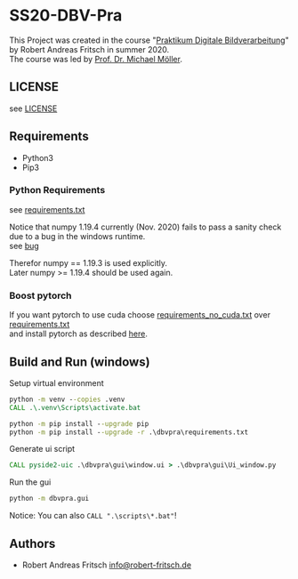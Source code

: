 # SS20-DBV-Pra

This Project was created in the course "[Praktikum Digitale Bildverarbeitung](https://www.vsa.informatik.uni-siegen.de/en/praktikum-digitale-bildverarbeitung)" by Robert Andreas Fritsch in summer 2020.\
The course was led by [Prof. Dr. Michael M&ouml;ller](https://www.vsa.informatik.uni-siegen.de/en/moeller-michael).

## LICENSE

see [LICENSE](./LICENSE)

## Requirements

- Python3
- Pip3

### Python Requirements

see [requirements.txt](./dbvpra/requirements.txt)

Notice that numpy 1.19.4 currently (Nov. 2020) fails to pass a sanity check due to a bug in the windows runtime.\
see [bug](https://developercommunity.visualstudio.com/content/problem/1207405/fmod-after-an-update-to-windows-2004-is-causing-a.html)

Therefor numpy == 1.19.3 is used explicitly.\
Later numpy >= 1.19.4 should be used again.

### Boost pytorch

If you want pytorch to use cuda choose [requirements_no_cuda.txt](./dbvpra/requirements_no_cuda.txt) over [requirements.txt](./dbvpra/requirements.txt)\
and install pytorch as described [here](https://pytorch.org/get-started/locally/#start-locally).

## Build and Run (windows)

Setup virtual environment
```bat
python -m venv --copies .venv
CALL .\.venv\Scripts\activate.bat

python -m pip install --upgrade pip
python -m pip install --upgrade -r .\dbvpra\requirements.txt
```

Generate ui script
```bat
CALL pyside2-uic .\dbvpra\gui\window.ui > .\dbvpra\gui\Ui_window.py
```

Run the gui
```bat
python -m dbvpra.gui
```

Notice: You can also ```CALL ".\scripts\*.bat"```!

## Authors

- Robert Andreas Fritsch [info@robert-fritsch.de](mailto:info@robert-fritsch.de)
